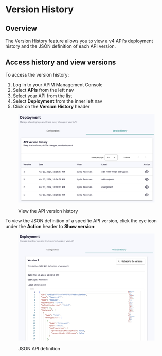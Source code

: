 # Version History

## Overview

The Version History feature allows you to view a v4 API's deployment history and the JSON definition of each API version.

## Access history and view versions

To access the version history:

1. Log in to your APIM Management Console
2. Select **APIs** from the left nav
3. Select your API from the list
4. Select **Deployment** from the inner left nav
5. Click on the **Version History** header

<figure><img src="../.gitbook/assets/deployment_version history.png" alt=""><figcaption><p>View the API version history</p></figcaption></figure>

To view the JSON definition of a specific API version, click the eye icon under the **Action** header to **Show version**:

<figure><img src="../.gitbook/assets/deployment_version history details (1).png" alt=""><figcaption><p>JSON API definition</p></figcaption></figure>
